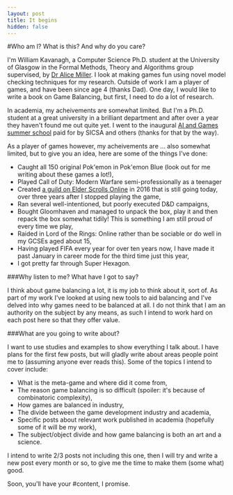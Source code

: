 ```yaml
---
layout: post
title: It begins
hidden: false
---
```


#Who am I? What is this? And why do you care?

I'm William Kavanagh, a Computer Science Ph.D. student at the University of Glasgow in the Formal Methods, Theory and Algorithms group supervised, by [Dr Alice Miller](https://www.gla.ac.uk/schools/computing/staff/alicemiller/). I look at making games fun using novel model checking techniques for my research. Outside of work I am a player of games, and have been since age 4 (thanks Dad). One day, I would like to write a book on Game Balancing, but first, I need to do a lot of research.

In academia, my acheivements are somewhat limited. But I'm a Ph.D. student at a great university in a brilliant department and after over a year they haven't found me out quite yet. I went to the inaugural [AI and Games summer school](https://school.gameaibook.org/) paid for by SICSA and others (thanks for that by the way).

As a player of games however, my acheivements are ... also somewhat limited, but to give you an idea, here are some of the things I've done:

 * Caught all 150 original Pok\'emon in Pok\'emon Blue (look out for me writing about these games a lot!),
 * Played Call of Duty: Modern Warfare semi-professionally as a teenager
 * Created [a guild on Elder Scrolls Online](https://snowborn.shivtr.com/) in 2016 that is still going today, over three years after I stopped playing the game,
 * Ran several well-intentioned, but poorly executed D&D campaigns,
 * Bought Gloomhaven and managed to unpack the box, play it and then repack the box somewhat tidily! This is something I am still proud of every time we play,
 * Raided in Lord of the Rings: Online rather than be sociable or do well in my GCSEs aged about 15,
 * Having played FIFA every year for over ten years now, I have made it past January in career mode for the third time just this year,
 * I got pretty far through Super Hexagon.

###Why listen to me? What have I got to say?

I think about game balancing a lot, it is my job to think about it, sort of. As part of my work I've looked at using new tools to aid balancing and I've delved into why games need to be balanced at all. I do not think that I am an authority on the subject by any means, as such I intend to work hard on each post here so that they offer value.

###What are you going to write about?

I want to use studies and examples to show everything I talk about. I have plans for the first few posts, but will gladly write about areas people point me to (assuming anyone ever reads this). Some of the topics I intend to cover include:

 * What is the meta-game and where did it come from,
 * The reason game balancing is so difficult (spoiler: it's because of combinatoric complexity),
 * How games are balanced in industry,
 * The divide between the game development industry and academia,
 * Specific posts about relevant work published in academia (hopefully some of it will be my work),
 * The subject/object divide and how game balancing is both an art and a science.

I intend to write 2/3 posts not including this one, then I will try and write a new post every month or so, to give me the time to make them (some what) good.

Soon, you'll have your #content, I promise.
